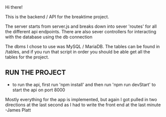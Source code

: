 Hi there!

This is the backend / API for the breaktime project.

The server starts from server.js and breaks down into sever 'routes' for all the different api endpoints.
There are also sever controllers for interacting with the database using the db connection

The dbms I chose to use was MySQL / MariaDB. The tables can be found in /tables, and if you run that script in order
you should be able get all the tables for the project.

## RUN THE PROJECT
- to run the api, first run 'npm install' and then run 'npm run devStart' to start the api on port 8000

Mostly everything for the app is implemented, but again I got pulled in two directions at the last second as I had
to write the front end at the last minute
-James Platt

